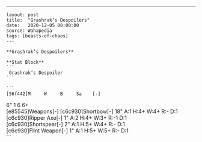 ---
    layout: post
    title:  "Grashrak’s Despoilers"
    date:   2020-12-05 00:00:00
    source: Wahapedia
    tags: [beasts-of-chaos]
    ---
    
    **Grashrak’s Despoilers**
    
    **Stat Block**
    ```
     Grashrak’s Despoiler
    ```
    
    ```
    [56f442]M     W     B     Sa    [-]
6"    1     6     6+    
[e85545]Weapons[-]
[c6c930]Shortbow[-]
18"    A:1    H:4+   W:4+   R:-    D:1   
[c6c930]Ripper Axe[-]
1"     A:2    H:4+   W:3+   R:-1   D:1   
[c6c930]Shortspear[-]
2"     A:1    H:5+   W:4+   R:-    D:1   
[c6c930]Flint Weapon[-]
1"     A:1    H:5+   W:5+   R:-    D:1   
    ```
    
    
    
